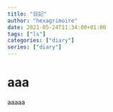 ```yaml
---
title: "日記"
author: "hexagrimoire"
date: 2021-05-24T11:34:00+01:00
tags: ["ls"]
categories: ["diary"]
series: ["diary"]
---
```



# aaa

aaaaa